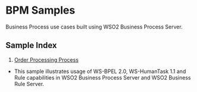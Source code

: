 # BPM Samples
Business Process use cases built using WSO2 Business Process Server.

## Sample Index

1. [Order Processing Process](https://github.com/hasithaa/BPM_Samples/tree/master/OrderProcessingSample)
  * This sample illustrates usage of WS-BPEL 2.0, WS-HumanTask 1.1 and Rule capabilities in WSO2 Business Process Server and WSO2 Business Rule Server.

